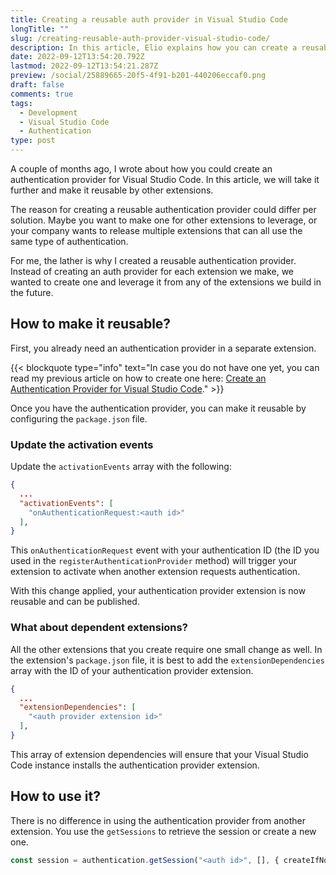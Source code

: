 ```yaml
---
title: Creating a reusable auth provider in Visual Studio Code
longTitle: ""
slug: /creating-reusable-auth-provider-visual-studio-code/
description: In this article, Elio explains how you can create a reusable authentication provider extension that you can leverage in all your extensions.
date: 2022-09-12T13:54:20.792Z
lastmod: 2022-09-12T13:54:21.287Z
preview: /social/25889665-20f5-4f91-b201-440206eccaf0.png
draft: false
comments: true
tags:
  - Development
  - Visual Studio Code
  - Authentication
type: post
---
```


A couple of months ago, I wrote about how you could create an authentication provider for Visual Studio Code. In this article, we will take it further and make it reusable by other extensions. 

The reason for creating a reusable authentication provider could differ per solution. Maybe you want to make one for other extensions to leverage, or your company wants to release multiple extensions that can all use the same type of authentication. 

For me, the lather is why I created a reusable authentication provider. Instead of creating an auth provider for each extension we make, we wanted to create one and leverage it from any of the extensions we build in the future.

## How to make it reusable?

First, you already need an authentication provider in a separate extension. 

{{< blockquote type="info" text="In case you do not have one yet, you can read my previous article on how to create one here: [Create an Authentication Provider for Visual Studio Code](https://www.eliostruyf.com/create-authentication-provider-visual-studio-code/)." >}}

Once you have the authentication provider, you can make it reusable by configuring the `package.json` file.

### Update the activation events

Update the `activationEvents` array with the following:

```json
{
  ...
  "activationEvents": [
    "onAuthenticationRequest:<auth id>"
  ],
}
```

This `onAuthenticationRequest` event with your authentication ID (the ID you used in the `registerAuthenticationProvider` method) will trigger your extension to activate when another extension requests authentication.

With this change applied, your authentication provider extension is now reusable and can be published.

### What about dependent extensions?

All the other extensions that you create require one small change as well. In the extension's `package.json` file, it is best to add the `extensionDependencies` array with the ID of your authentication provider extension.

```json
{
  ...
  "extensionDependencies": [
    "<auth provider extension id>"
  ],
}
```

This array of extension dependencies will ensure that your Visual Studio Code instance installs the authentication provider extension.

## How to use it?

There is no difference in using the authentication provider from another extension. You use the `getSessions` to retrieve the session or create a new one.

```typescript
const session = authentication.getSession("<auth id>", [], { createIfNone: true });
```